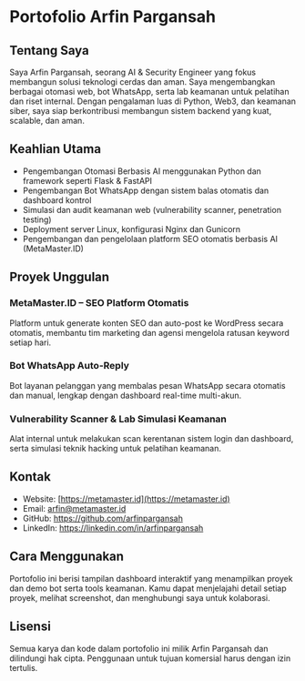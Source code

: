 # Portofolio Arfin Pargansah

## Tentang Saya  
Saya Arfin Pargansah, seorang AI & Security Engineer yang fokus membangun solusi teknologi cerdas dan aman. Saya mengembangkan berbagai otomasi web, bot WhatsApp, serta lab keamanan untuk pelatihan dan riset internal. Dengan pengalaman luas di Python, Web3, dan keamanan siber, saya siap berkontribusi membangun sistem backend yang kuat, scalable, dan aman.

## Keahlian Utama  
- Pengembangan Otomasi Berbasis AI menggunakan Python dan framework seperti Flask & FastAPI  
- Pengembangan Bot WhatsApp dengan sistem balas otomatis dan dashboard kontrol  
- Simulasi dan audit keamanan web (vulnerability scanner, penetration testing)  
- Deployment server Linux, konfigurasi Nginx dan Gunicorn  
- Pengembangan dan pengelolaan platform SEO otomatis berbasis AI (MetaMaster.ID)

## Proyek Unggulan  
### MetaMaster.ID – SEO Platform Otomatis  
Platform untuk generate konten SEO dan auto-post ke WordPress secara otomatis, membantu tim marketing dan agensi mengelola ratusan keyword setiap hari.

### Bot WhatsApp Auto-Reply  
Bot layanan pelanggan yang membalas pesan WhatsApp secara otomatis dan manual, lengkap dengan dashboard real-time multi-akun.

### Vulnerability Scanner & Lab Simulasi Keamanan  
Alat internal untuk melakukan scan kerentanan sistem login dan dashboard, serta simulasi teknik hacking untuk pelatihan keamanan.

## Kontak  
- Website: [https://metamaster.id](https://metamaster.id)  
- Email: arfin@metamaster.id  
- GitHub: https://github.com/arfinpargansah  
- LinkedIn: https://linkedin.com/in/arfinpargansah  

## Cara Menggunakan  
Portofolio ini berisi tampilan dashboard interaktif yang menampilkan proyek dan demo bot serta tools keamanan. Kamu dapat menjelajahi detail setiap proyek, melihat screenshot, dan menghubungi saya untuk kolaborasi.

## Lisensi  
Semua karya dan kode dalam portofolio ini milik Arfin Pargansah dan dilindungi hak cipta. Penggunaan untuk tujuan komersial harus dengan izin tertulis.
